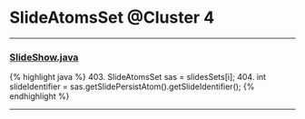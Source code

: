 # SlideAtomsSet @Cluster 4

***

### [SlideShow.java](https://searchcode.com/codesearch/view/97394959/)
{% highlight java %}
403. SlideAtomsSet sas = slidesSets[i];
404. int slideIdentifier = sas.getSlidePersistAtom().getSlideIdentifier();
{% endhighlight %}

***

